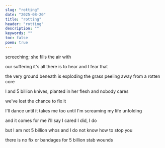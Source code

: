 ```yaml
---
slug: "rotting"
date: "2025-08-20"
title: "rotting"
header: "rotting"
description: ""
keywords: ""
toc: false
poem: true
---
```


screeching; she fills the air with

our suffering it's all there is to hear
and I fear that

the very ground beneath is exploding
the grass peeling away from
a rotten core

I and 5 billion knives, planted in her flesh
and nobody cares

we've lost the chance
to fix it

I'll dance
until it takes me too
until I'm screaming
my life unfolding

and it comes for me
i'll say I cared
I did, I do

but I am not
5 billion whos
and I do not
know how to stop you

there is no fix
or bandages
for 5 billion stab wounds
